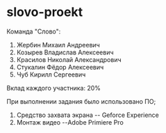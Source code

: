 # slovo-proekt

Команда "Слово":
1. Жербин Михаил Андреевич
2. Козырев Владислав Алексеевич
3. Красилов Николай Александрович
4. Стукалин Фёдор Алексеевич
5. Чуб Кирилл Сергеевич

Вклад каждого участника: 20%

При выполнении задания было использовано ПО;
1. Средство захвата экрана -- Geforce Experience
2. Монтаж видео --Adobe Primiere Pro
